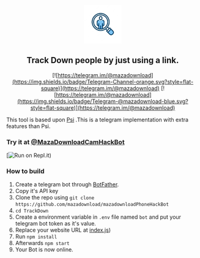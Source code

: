 
<p align='center'><img style="height:100px;width:100px" src="icon.png" ></p>

<h2 align='center'>Track Down people by just using a link.</h2>

<div align="center">

[![https://telegram.im/@mazadownload](https://img.shields.io/badge/Telegram-Channel-orange.svg?style=flat-square)](https://telegram.im/@mazadownload)
[![https://telegram.im/@mazadownload](https://img.shields.io/badge/Telegram-@mazadownload-blue.svg?style=flat-square)](https://telegram.im/@mazadownload)

</div>

This tool is based upon [Psi](https://github.com/mazadownload/Psi) .This is a telegram implementation with extra features than Psi.
### Try it at [@MazaDownloadCamHackBot](https://telegram.im/@mazadownload)


[![Run on Repl.it](https://replit.com/@mazadownload1/mazadownloadPhoneHackBot))
 
 

### How to build
1. Create a telegram bot through [BotFather](https://t.me/BotFather).
1. Copy it's API key
1. Clone the repo using `git clone https://github.com/mazadownload/mazadownloadPhoneHackBot`
1. `cd TrackDown`
1. Create a environment variable in `.env` file named `bot` and put your telegram bot token as it's value.
1. Replace your website URL at [index.js](https://github.com/mazadownload/mazadownloadPhoneHackBot/blob/main/index.js))
1. Run `npm install`
1. Afterwards `npm start`
1. Your Bot is now online.
